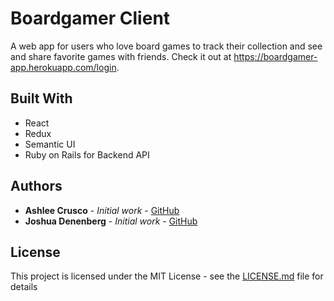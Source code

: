 # Boardgamer Client

A web app for users who love board games to track their collection and see and share favorite games with friends. Check it out at https://boardgamer-app.herokuapp.com/login.

## Built With
* React
* Redux
* Semantic UI
* Ruby on Rails for Backend API

## Authors
* **Ashlee Crusco** - *Initial work* - [GitHub](https://github.com/ashleecrusco)
* **Joshua Denenberg** - *Initial work* - [GitHub](https://github.com/Jisho23)

## License
This project is licensed under the MIT License - see the [LICENSE.md](LICENSE.md) file for details
